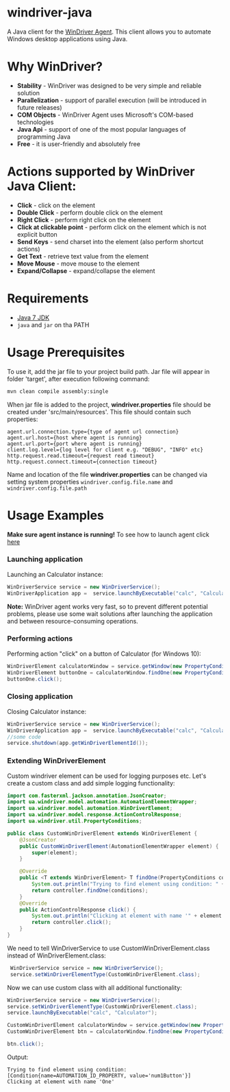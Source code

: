 # windriver-java

A Java client for the [WinDriver Agent](https://github.com/WinDriverTeam/windriver-agent). This client allows you to automate Windows desktop applications using Java.

# Why WinDriver?
- **Stability** - WinDriver was designed to be very simple and reliable solution
- **Parallelization** - support of parallel execution (will be introduced in future releases)
- **COM Objects** - WinDriver Agent uses Microsoft's COM-based technologies
- **Java Api** - support of one of the most popular languages of programming Java
- **Free** - it is user-friendly and absolutely free

# Actions supported by WinDriver Java Client:
- **Click** - click on the element
- **Double Click** - perform double click on the element
- **Right Click** - perform right click on the element
- **Click at clickable point** - perform click on the element which is not explicit button
- **Send Keys** - send charset into the element (also perform shortcut actions)
- **Get Text** - retrieve text value from the element
- **Move Mouse** - move mouse to the element
- **Expand/Collapse** - expand/collapse the element


# Requirements
- [Java 7 JDK](http://www.oracle.com/technetwork/java/javase/downloads/index.html)
- `java` and `jar` on tha PATH

# Usage Prerequisites
To use it, add the jar file to your project build path. Jar file will appear in folder 'target', after execution following command:
```bash
mvn clean compile assembly:single
```

When jar file is added to the project, **windriver.properties** file should be created under 'src/main/resources'.
This file should contain such properties:
```
agent.url.connection.type={type of agent url connection}
agent.url.host={host where agent is running}
agent.url.port={port where agent is running}
client.log.level={log level for client e.g. "DEBUG", "INFO" etc}
http.request.read.timeout={request read timeout}
http.request.connect.timeout={connection timeout}
```
Name and location of the file **windriver.properties** can be changed via setting system properties `windriver.config.file.name` and `windriver.config.file.path`

# Usage Examples
__Make sure agent instance is running!__
To see how to launch agent click [here](https://github.com/WinDriverTeam/windriver-agent)

### Launching application
Launching an Calculator instance:
```java
WinDriverService service = new WinDriverService();
WinDriverApplication app =  service.launchByExecutable("calc", "Calculator");
```
**Note:** WinDriver agent works very fast, so to prevent different potential problems, please use some wait solutions after launching the application and between resource-consuming operations.

### Performing actions
Performing action "click" on a button of Calculator (for Windows 10):
```java
WinDriverElement calculatorWindow = service.getWindow(new PropertyConditions(Property.NAME_PROPERTY, "Calculator"));
WinDriverElement buttonOne = calculatorWindow.findOne(new PropertyConditions(Property.AUTOMATION_ID_PROPERTY,"num1Button"));
buttonOne.click();
 ```
 
### Closing application
Closing Calculator instance:
```java
WinDriverService service = new WinDriverService();
WinDriverApplication app =  service.launchByExecutable("calc", "Calculator");
//some code
service.shutdown(app.getWinDriverElementId());
```
### Extending WinDriverElement
Custom windriver element can be used for logging purposes etc.
Let's create a custom class and add simple logging functionality:
```java
import com.fasterxml.jackson.annotation.JsonCreator;
import ua.windriver.model.automation.AutomationElementWrapper;
import ua.windriver.model.automation.WinDriverElement;
import ua.windriver.model.response.ActionControlResponse;
import ua.windriver.util.PropertyConditions;

public class CustomWinDriverElement extends WinDriverElement {
    @JsonCreator
    public CustomWinDriverElement(AutomationElementWrapper element) {
        super(element);
    }

    @Override
    public <T extends WinDriverElement> T findOne(PropertyConditions conditions) {
        System.out.println("Trying to find element using condition: " + conditions.getConditions());
        return controller.findOne(conditions);
    }
    @Override
    public ActionControlResponse click() {
        System.out.println("Clicking at element with name '" + element.getName() + "'");
        return controller.click();
    }
}
```
We need to tell WinDriverService to use CustomWinDriverElement.class instead of WinDriverElement.class:
```java
 WinDriverService service = new WinDriverService();
 service.setWinDriverElementType(CustomWinDriverElement.class);
```
Now we can use custom class with all additional functionality:
```java
WinDriverService service = new WinDriverService();
service.setWinDriverElementType(CustomWinDriverElement.class);
service.launchByExecutable("calc", "Calculator");

CustomWinDriverElement calculatorWindow = service.getWindow(new PropertyConditions(Property.NAME_PROPERTY, "Calculator"));
CustomWinDriverElement btn = calculatorWindow.findOne(new PropertyConditions(Property.AUTOMATION_ID_PROPERTY, "num1Button"));

btn.click();
```
Output:
```
Trying to find element using condition: [Condition{name=AUTOMATION_ID_PROPERTY, value='num1Button'}]
Clicking at element with name 'One'
```